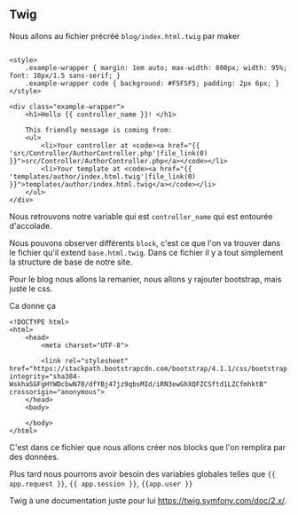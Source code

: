 ## Twig 

Nous allons au fichier précréé `blog/index.html.twig` par maker

```twig

<style>
    .example-wrapper { margin: 1em auto; max-width: 800px; width: 95%; font: 18px/1.5 sans-serif; }
    .example-wrapper code { background: #F5F5F5; padding: 2px 6px; }
</style>

<div class="example-wrapper">
    <h1>Hello {{ controller_name }}! </h1>

    This friendly message is coming from:
    <ul>
        <li>Your controller at <code><a href="{{ 'src/Controller/AuthorController.php'|file_link(0) }}">src/Controller/AuthorController.php</a></code></li>
        <li>Your template at <code><a href="{{ 'templates/author/index.html.twig'|file_link(0) }}">templates/author/index.html.twig</a></code></li>
    </ul>
</div>
```

Nous retrouvons notre variable qui est `controller_name` qui est entourée d'accolade.

Nous pouvons observer différents `block`, c'est ce que l'on va trouver dans le fichier qu'il extend `base.html.twig`. Dans ce fichier il y a tout simplement la structure de base de notre site.

Pour le blog nous allons la remanier, nous allons y rajouter bootstrap, mais juste le css.

Ca donne ça 

```twig
<!DOCTYPE html>
<html>
    <head>
        <meta charset="UTF-8">

        <link rel="stylesheet" href="https://stackpath.bootstrapcdn.com/bootstrap/4.1.1/css/bootstrap.min.css" integrity="sha384-WskhaSGFgHYWDcbwN70/dfYBj47jz9qbsMId/iRN3ewGhXQFZCSftd1LZCfmhktB" crossorigin="anonymous">
    </head>
    <body>

    </body>
</html>
```

C'est dans ce fichier que nous allons créer nos blocks que l'on remplira par des données.

Plus tard nous pourrons avoir besoin des variables globales telles que `{{ app.request }}`, `{{ app.session }}`, `{{app.user }}`

Twig à une documentation juste pour lui <https://twig.symfony.com/doc/2.x/>.
